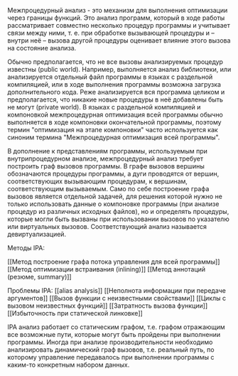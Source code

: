 Межпроцедурный анализ - это механизм для выполнения оптимизации через границы функций. Это анализ программ, который в ходе работы рассматривает совместно несколько процедур программы и учитывает связи между ними, т. е. при обработке вызывающей процедуры и – внутри неё – вызова другой процедуры оценивает влияние этого вызова на состояние анализа.

Обычно предполагается, что не все вызовы анализируемых процедур известны (public world). Например, выполняется анализ библиотеки, или анализируется отдельный файл программы в языках с раздельной компиляцией, или в ходе выполнения программы возможна загрузка дополнительного кода. Реже анализируется вся программа целиком и предполагается, что никакие новые процедуры в неё добавлены быть не могут (private world). 
В языках с раздельной компиляцией и компоновкой межпроцедурная оптимизация всей программы обычно выполняется в ходе компоновки окончательной программы, поэтому термин "оптимизация на этапе компоновки" часто используется как синоним термина "Межпроцедурная оптимизация всей программы".

В дополнение к представлениям программы, используемым при внутрипроцедурном анализе, межпроцедурный анализ требует построить граф вызовов программы. В графе вызовов вершины обозначаются процедуры программы, а дуги проводятся от вершин, соответствующих вызывающим процедурам, к вершинам, соответствующим вызываемым. 
Само по себе построение графа вызовов является отдельной задачей, для решения которой нужно не только использовать данные о компоновке программы (при анализе процедур из различных исходных файлов), но и определять процедуры, которые могли быть вызваны при использовании вызовов по указателю или виртуальных вызовов. Соответствующий анализ называется девиртуализацией.

Методы IPA:

[[Метод построение графа потока управления для всей программы]]
[[Метод оптимизации встраивания (inlining)]]
[[Метод аннотаций (резюме, summary)]]

Проблемы IPA:
[[alias analysis]]
[[Неполнота информации при передаче аргументов]]
[[Вызов функции с неизвестными свойствами]]
[[Циклы с вызовом неизвестных функций]]
[[Затратность вызова функции]]
[[Избыточность при статической линковке]]

IPA анализ работает со статическим графом, т.е. графом отражающим все возможные пути, которые могут быть пройдены при выполнении программы. Иногда при анализе производительности необходимо анализировать динамический граф вызовов, т.е. реальный путь, по которому управление передавалось при выполнении программы с каким-то конкретным набором данных.